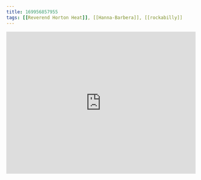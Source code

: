 ```yaml
---
title: 169956857955
tags: [[Reverend Horton Heat]], [[Hanna-Barbera]], [[rockabilly]]
---
```

<iframe allow="accelerometer; autoplay; clipboard-write; encrypted-media; gyroscope; picture-in-picture" allowfullscreen="" frameborder="0" height="375" id="youtube_iframe" src="https://www.youtube.com/embed/40FsKwX-K8U?feature=oembed&amp;enablejsapi=1&amp;origin=https://safe.txmblr.com&amp;wmode=opaque" width="500"></iframe>